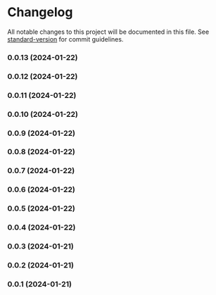 # Changelog

All notable changes to this project will be documented in this file. See [standard-version](https://github.com/conventional-changelog/standard-version) for commit guidelines.

### 0.0.13 (2024-01-22)

### 0.0.12 (2024-01-22)

### 0.0.11 (2024-01-22)

### 0.0.10 (2024-01-22)

### 0.0.9 (2024-01-22)

### 0.0.8 (2024-01-22)

### 0.0.7 (2024-01-22)

### 0.0.6 (2024-01-22)

### 0.0.5 (2024-01-22)

### 0.0.4 (2024-01-22)

### 0.0.3 (2024-01-21)

### 0.0.2 (2024-01-21)

### 0.0.1 (2024-01-21)
